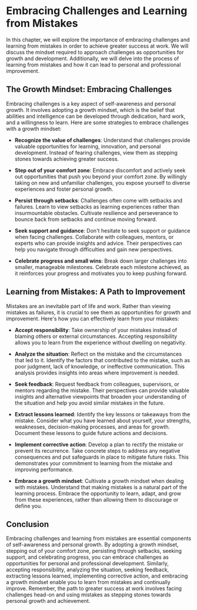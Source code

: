 Embracing Challenges and Learning from Mistakes
========================================================

In this chapter, we will explore the importance of embracing challenges and learning from mistakes in order to achieve greater success at work. We will discuss the mindset required to approach challenges as opportunities for growth and development. Additionally, we will delve into the process of learning from mistakes and how it can lead to personal and professional improvement.

**The Growth Mindset: Embracing Challenges**
--------------------------------------------

Embracing challenges is a key aspect of self-awareness and personal growth. It involves adopting a growth mindset, which is the belief that abilities and intelligence can be developed through dedication, hard work, and a willingness to learn. Here are some strategies to embrace challenges with a growth mindset:

* **Recognize the value of challenges**: Understand that challenges provide valuable opportunities for learning, innovation, and personal development. Instead of fearing challenges, view them as stepping stones towards achieving greater success.

* **Step out of your comfort zone**: Embrace discomfort and actively seek out opportunities that push you beyond your comfort zone. By willingly taking on new and unfamiliar challenges, you expose yourself to diverse experiences and foster personal growth.

* **Persist through setbacks**: Challenges often come with setbacks and failures. Learn to view setbacks as learning experiences rather than insurmountable obstacles. Cultivate resilience and perseverance to bounce back from setbacks and continue moving forward.

* **Seek support and guidance**: Don't hesitate to seek support or guidance when facing challenges. Collaborate with colleagues, mentors, or experts who can provide insights and advice. Their perspectives can help you navigate through difficulties and gain new perspectives.

* **Celebrate progress and small wins**: Break down larger challenges into smaller, manageable milestones. Celebrate each milestone achieved, as it reinforces your progress and motivates you to keep pushing forward.

**Learning from Mistakes: A Path to Improvement**
-------------------------------------------------

Mistakes are an inevitable part of life and work. Rather than viewing mistakes as failures, it is crucial to see them as opportunities for growth and improvement. Here's how you can effectively learn from your mistakes:

* **Accept responsibility**: Take ownership of your mistakes instead of blaming others or external circumstances. Accepting responsibility allows you to learn from the experience without dwelling on negativity.

* **Analyze the situation**: Reflect on the mistake and the circumstances that led to it. Identify the factors that contributed to the mistake, such as poor judgment, lack of knowledge, or ineffective communication. This analysis provides insights into areas where improvement is needed.

* **Seek feedback**: Request feedback from colleagues, supervisors, or mentors regarding the mistake. Their perspectives can provide valuable insights and alternative viewpoints that broaden your understanding of the situation and help you avoid similar mistakes in the future.

* **Extract lessons learned**: Identify the key lessons or takeaways from the mistake. Consider what you have learned about yourself, your strengths, weaknesses, decision-making processes, and areas for growth. Document these lessons to guide future actions and decisions.

* **Implement corrective action**: Develop a plan to rectify the mistake or prevent its recurrence. Take concrete steps to address any negative consequences and put safeguards in place to mitigate future risks. This demonstrates your commitment to learning from the mistake and improving performance.

* **Embrace a growth mindset**: Cultivate a growth mindset when dealing with mistakes. Understand that making mistakes is a natural part of the learning process. Embrace the opportunity to learn, adapt, and grow from these experiences, rather than allowing them to discourage or define you.

**Conclusion**
--------------

Embracing challenges and learning from mistakes are essential components of self-awareness and personal growth. By adopting a growth mindset, stepping out of your comfort zone, persisting through setbacks, seeking support, and celebrating progress, you can embrace challenges as opportunities for personal and professional development. Similarly, accepting responsibility, analyzing the situation, seeking feedback, extracting lessons learned, implementing corrective action, and embracing a growth mindset enable you to learn from mistakes and continually improve. Remember, the path to greater success at work involves facing challenges head-on and using mistakes as stepping stones towards personal growth and achievement.
